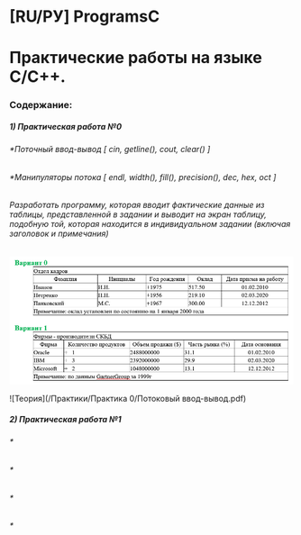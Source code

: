 # [RU/РУ] ProgramsC

# Практические работы на языке С/C++.

### Содержание:

##### 1) Практическая работа №0
###### *Поточный ввод-вывод [ cin, getline(), cout, clear() ]
###### *Манипуляторы потока [ endl, width(), fill(), precision(), dec, hex, oct ] 

###### *Разработать программу, которая вводит фактические данные из таблицы, представленной в задании и выводит на экран таблицу, подобную той, которая находится в индивидуальном задании (включая заголовок и примечания)*

![Таблицы](image/практика_0.png)

![Теория](/Практики/Практика 0/Потоковый ввод-вывод.pdf)

##### 2) Практическая работа №1
###### *
###### *
###### *
###### *
